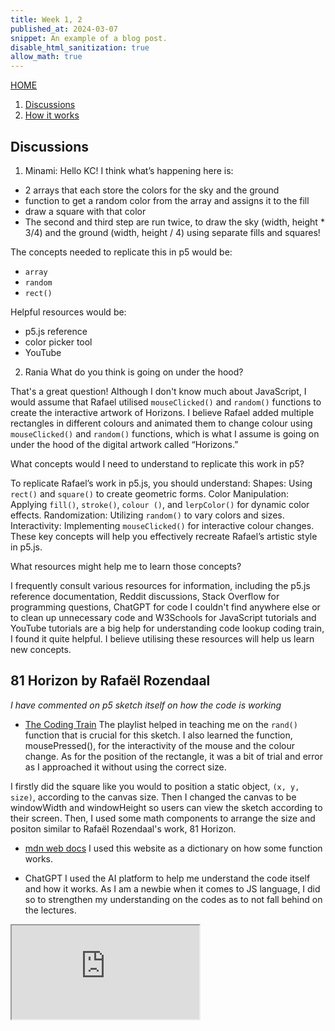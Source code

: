 ```yaml
---
title: Week 1, 2
published_at: 2024-03-07
snippet: An example of a blog post.
disable_html_sanitization: true
allow_math: true
---
```

[HOME](https://kc-yeo-creative-co-37.deno.dev/)

1. [Discussions](#discussions)
2. [How it works](#81-horizon-by-rafaël-rozendaal)

## Discussions
1. Minami:
Hello KC! 
I think what’s happening here is:
* 2 arrays that each store the colors for the sky and the ground
* function to get a random color from the array and assigns it to the fill
* draw a square with that color
* The second and third step are run twice, to draw the sky (width, height * 3/4) and the ground (width, height / 4) using separate fills and squares!

The concepts needed to replicate this in p5 would be:
* `array`
* `random`
* `rect()`

Helpful resources would be:
* p5.js reference
* color picker tool
* YouTube

2. Rania
What do you think is going on under the hood? 

That's a great question! Although I don't know much about JavaScript, I would assume that Rafael utilised `mouseClicked()` and `random()` functions to create the interactive artwork of Horizons. I believe Rafael added multiple rectangles in different colours and animated them to change colour using `mouseClicked()` and `random()` functions, which is what I assume is going on under the hood of the digital artwork called “Horizons.”

What concepts would I need to understand to replicate this work in p5?

To replicate Rafael’s work in p5.js, you should understand:
Shapes: Using `rect()` and `square()` to create geometric forms.
Color Manipulation: Applying `fill()`, `stroke()`, `colour ()`, and `lerpColor()` for dynamic color effects.
Randomization: Utilizing `random()` to vary colors and sizes.
Interactivity: Implementing `mouseClicked()` for interactive colour changes.
These key concepts will help you effectively recreate Rafael’s artistic style in p5.js.

What resources might help me to learn those concepts?

I frequently consult various resources for information, including the p5.js reference documentation, Reddit discussions, Stack Overflow for programming questions, ChatGPT for code I couldn't find anywhere else or to clean up unnecessary code and W3Schools for JavaScript tutorials and YouTube tutorials are a big help for understanding code lookup coding train, I found it quite helpful. I believe utilising these resources will help us learn new concepts. 

## 81 Horizon by Rafaël Rozendaal

*I have commented on p5 sketch itself on how the code is working*

* [The Coding Train](https://shorturl.at/PQCfr)
The playlist helped in teaching me on the `rand()` function that is crucial for this sketch. I also learned the function, mousePressed(), for the interactivity of the mouse and the colour change. As for the position of the rectangle, it was a bit of trial and error as I approached it without using the correct size. 

I firstly did the square like you would to position a static object, `(x, y, size)`, according to the canvas size. Then I changed the canvas to be windowWidth and windowHeight so users can view the sketch according to their screen. Then, I used some math components to arrange the size and positon similar to Rafaël Rozendaal's work, 81 Horizon.

* [mdn web docs](https://developer.mozilla.org/en-US/docs/Web/JavaScript)
I used this website as a dictionary on how some function works. 

* ChatGPT
I used the AI platform to help me understand the code itself and how it works. As I am a newbie when it comes to JS language, I did so to strengthen my understanding on the codes as to not fall behind on the lectures. 

<iframe id="random_color_generator" src="https://editor.p5js.org/KC-Yeo/full/vnL9hfQua"></iframe>

<script type="module">

    const iframe  = document.getElementById (`random_color_generator`)
    iframe.width  = iframe.parentNode.scrollWidth
    iframe.height = iframe.width * 9 / 16 + 42

</script>

